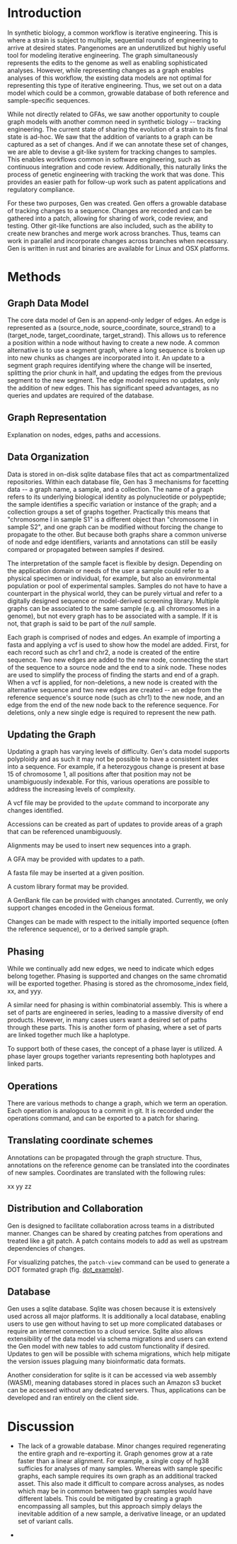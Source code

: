 # Introduction

In synthetic biology, a common workflow is iterative engineering. This is where a strain is subject to multiple,
sequential rounds of engineering to arrive at desired states. Pangenomes are an underutilized but highly useful tool for
modeling iterative engineering. The graph simultaneously represents the edits to the genome as well as enabling
sophisticated analyses. However, while representing changes as a graph enables analyses of this workflow, the existing
data models are not optimal for representing this type of iterative engineering. Thus, we set out on a data model which
could be a common, growable database of both reference and sample-specific sequences.

While not directly related to GFAs, we saw another opportunity to couple graph models with another common need in
synthetic biology -- tracking engineering. The current state of sharing the evolution of a strain to its final state is
ad-hoc. We saw that the addition of variants to a graph can be captured as a set of changes. And if we can annotate
these set of changes, we are able to devise a git-like system for tracking changes to samples. This enables workflows
common in software engineering, such as continuous integration and code review. Additionally, this naturally links the
process of genetic engineering with tracking the work that was done. This provides an easier path for follow-up work
such as patent applications and regulatory compliance.

For these two purposes, Gen was created. Gen offers a growable database of tracking changes to a sequence. Changes are
recorded and can be gathered into a patch, allowing for sharing of work, code review, and testing. Other git-like
functions are also included, such as the ability to create new branches and merge work across branches. Thus, teams can
work in parallel and incorporate changes across branches when necessary. Gen is written in rust and binaries are
available for Linux and OSX platforms.

# Methods

## Graph Data Model

The core data model of Gen is an append-only ledger of edges. An edge is represented as a (source_node,
source_coordinate, source_strand) to a (target_node, target_coordinate, target_strand). This allows us to reference a
position within a node without having to create a new node. A common alternative is to use a segment graph, where a long
sequence is broken up into new chunks as changes are incorporated into it. An update to a segment graph requires
identifying where the change will be inserted, splitting the prior chunk in half, and updating the edges from the
previous segment to the new segment. The edge model requires no updates, only the addition of new edges. This has
significant speed advantages, as no queries and updates are required of the database.

## Graph Representation

Explanation on nodes, edges, paths and accessions.

## Data Organization

Data is stored in on-disk sqlite database files that act as compartmentalized repositories. Within each database file,
Gen has 3 mechanisms for facetting data -- a graph name, a sample, and a collection. The name of a graph
refers to its underlying biological identity as polynucleotide or polypeptide; the sample identifies a specific
variation or instance of the graph; and a collection groups a set of graphs together. Practically this means that
"chromosome I in sample S1" is a different object than "chromosome I in sample S2", and one graph can be modified without
forcing the change to propagate to the other. But because both graphs share a common universe of node and edge
identifiers, variants and annotations can still be easily compared or propagated between samples if desired. 

The interpretation of the sample facet is flexible by design. Depending on the application domain or needs of the user a sample could refer to a physical specimen or individual, for example, but also an environmental population or pool of experimental samples. Samples do not have to have a counterpart in the physical world, they can be purely virtual and refer to a digitally designed sequence or model-derived screening library. Multiple graphs can be associated to the same sample (e.g. all chromosomes in a genome), but not every graph has to be associated with a sample. If it is not, that graph is said to be part of the _null_ sample.


Each graph is
comprised of nodes and edges. An example of importing a fasta and applying a vcf is used to show how the model are
added. First, for each record such as chr1 and chr2, a node is created of the entire sequence. Two new edges are added
to the new node, connecting the start of the sequence to a source node and the end to a sink node. These nodes are used
to simplify the process of finding the starts and end of a graph. When a vcf is applied, for non-deletions, a new node
is created with the alternative sequence and two new edges are created -- an edge from the reference sequence's source
node (such as chr1) to the new node, and an edge from the end of the new node back to the reference sequence. For
deletions, only a new single edge is required to represent the new path.

## Updating the Graph

Updating a graph has varying levels of difficulty. Gen's data model supports polyploidy and as such it may not be 
possible to have a consistent index into a sequence. For example, if a heterozygous change is present at base 15 of 
chromosome 1, all positions after that position may not be unambiguously indexable. For this, various operations are 
possible to address the increasing levels of complexity.

A vcf file may be provided to the `update` command to incorporate any changes identified. 

Accessions can be created as part of updates to provide areas of a graph that can be referenced unambiguously.

Alignments may be used to insert new sequences into a graph.

A GFA may be provided with updates to a path.
 
A fasta file may be inserted at a given position.

A custom library format may be provided. 

A GenBank file can be provided with changes annotated. Currently, we only support changes encoded in the Geneious 
format.

Changes can be made with respect to the initially imported sequence (often the reference sequence), or to a derived 
sample graph.

## Phasing

While we continually add new edges, we need to indicate which edges belong together. Phasing is supported and
changes on the same chromatid will be exported together. Phasing is stored as the chromosome_index field, xx, and yyy.

A similar need for phasing is within combinatorial assembly. This is where a set of parts are engineered in series,
leading to a massive diversity of end products. However, in many cases users want a desired set of paths through
these parts. This is another form of phasing, where a set of parts are linked together much like a haplotype.

To support both of these cases, the concept of a phase layer is utilized. A phase layer groups together variants
representing both haplotypes and linked parts.

## Operations

There are various methods to change a graph, which we term an operation. Each operation is analogous to a commit in git.
It is recorded under the operations command, and can be exported to a patch for sharing.

## Translating coordinate schemes

Annotations can be propagated through the graph structure. Thus, annotations on the reference genome can be 
translated into the coordinates of new samples. Coordinates are translated with the following rules:

xx
yy
zz

## Distribution and Collaboration

Gen is designed to facilitate collaboration across teams in a distributed manner. Changes can be shared by creating 
patches from operations and treated like a git patch. A patch contains models to add as well as upstream dependencies of
changes.

For visualizing patches, the `patch-view` command can be used to generate a DOT formated graph (fig. [dot_example](dot_example/final.svg)). 

## Database

Gen uses a sqlite database. Sqlite was chosen because it is extensively used across all major platforms. It is
additionally a local database, enabling users to use gen without having to set up more complicated databases or require
an internet connection to a cloud service. Sqlite also allows extensibility of the data model via
schema migrations and users can extend the Gen model with new tables to add custom functionality if desired. Updates to
gen will be possible with schema migrations, which help mitigate the version issues plaguing many bioinformatic data
formats.

Another consideration for sqlite is it can be accessed via web assembly (WASM), meaning databases stored in places such
an Amazon s3 bucket can be accessed without any dedicated servers. Thus, applications can be developed and ran entirely
on the client side.


# Discussion

* The lack of a growable database. Minor changes required regenerating the entire graph and re-exporting it. Graph
  genomes grow at a rate faster than a linear alignment. For example, a single copy of hg38 sufficies for analyses of
  many samples. Whereas with sample specific graphs, each sample requires its own graph as an additional tracked asset.
  This also made it difficult to compare across analyses, as nodes which may be in common between two graph samples
  would have different labels. This could be mitigated by creating a graph encompassing all samples, but this approach
  simply delays the inevitable addition of a new sample, a derivative lineage, or an updated set of variant calls.

*  
